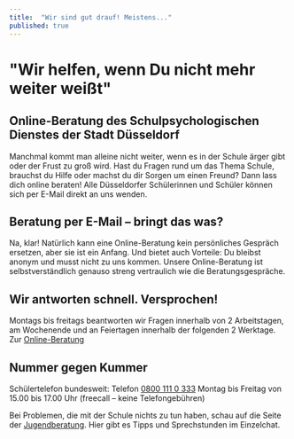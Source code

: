 ```yaml
---
title:  "Wir sind gut drauf! Meistens..."
published: true
---
```


# "Wir helfen, wenn Du nicht mehr weiter weißt"

## Online-Beratung des Schulpsychologischen Dienstes der Stadt Düsseldorf

Manchmal kommt man alleine nicht weiter, wenn es in der Schule ärger gibt oder der Frust zu groß wird. Hast du Fragen rund um das Thema Schule, brauchst du Hilfe oder machst du dir Sorgen um einen Freund? Dann lass dich online beraten! Alle Düsseldorfer Schülerinnen und Schüler können sich per E-Mail direkt an uns wenden.

## Beratung per E-Mail – bringt das was?

Na, klar! Natürlich kann eine Online-Beratung kein persönliches Gespräch ersetzen, aber sie ist ein Anfang. Und bietet auch Vorteile: Du bleibst anonym und musst nicht zu uns kommen. Unsere Online-Beratung ist selbstverständlich genauso streng vertraulich wie die Beratungsgespräche.

## Wir antworten schnell. Versprochen!

Montags bis freitags beantworten wir Fragen innerhalb von 2 Arbeitstagen, am Wochenende und an Feiertagen innerhalb der folgenden 2 Werktage. Zur [Online-Beratung](http://www.duesseldorf.de/schulpsychologie/schueler/online_beratung.shtml)

## Nummer gegen Kummer

Schülertelefon bundesweit: Telefon [0800 111 0 333](tel:+498001110333) Montag bis Freitag von 15.00 bis 17.00 Uhr (freecall – keine Telefongebühren)

Bei Problemen, die mit der Schule nichts zu tun haben, schau auf die Seite der [Jugendberatung](https://www.bke-beratung.de/User/). Hier gibt es Tipps und Sprechstunden im Einzelchat. 


